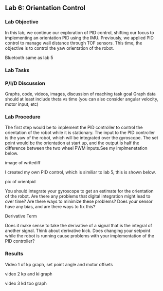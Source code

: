 ## Lab 6: Orientation Control

### Lab Objective

In this lab, we continue our exploration of PID control, shifting our focus to implementing an orientation PID using the IMU. Previously,
we applied PID control to manage wall distance through TOF sensors. This time, the objective is to control the yaw orientation of the robot. 

Bluetooth same as lab 5





### Lab Tasks
### P/I/D Discussion 
Graphs, code, videos, images, discussion of reaching task goal
Graph data should at least include theta vs time (you can also consider angular velocity, motor input, etc)

### Lab Procedure

The first step would be to implement the PID controller to control the orientation of the robot while it is stationary. The input to the PID controller is the yaw of the robot, 
which will be integrated over the gyroscope. The set point would be the orientation at start up, and the output is half the difference between the two wheel PWM inputs.See my implmenetation below.

image of writediff

I created my own PID control, which is similiar to lab 5, this is shown below.

pic of orientpid


You should integrate your gyroscope to get an estimate for the orientation of the robot.
Are there any problems that digital integration might lead to over time? Are there ways to minimize these problems?
Does your sensor have any bias, and are there ways to fix this?

Derivative Term

Does it make sense to take the derivative of a signal that is the integral of another signal.
Think about derivative kick. Does changing your setpoint while the robot is running cause problems with your implementation of the PID controller?


### Results

Video 1 of kp
graph, set point angle and motor offsets

video 2 kp and ki
graph

video 3 kd too
graph

